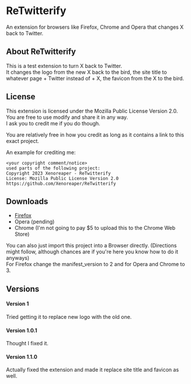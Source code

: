# ReTwitterify
An extension for browsers like Firefox, Chrome and Opera that changes X back to Twitter.

## About ReTwitterify
This is a test extension to turn X back to Twitter. <br>
It changes the logo from the new X back to the bird, the site title to whatever page + Twitter instead of + X, the favicon from the X to the bird.

## License
This extension is licensed under the Mozilla Public License Version 2.0. <br>
You are free to use modify and share it in any way. <br>
I ask you to credit me if you do though.

You are relatively free in how you credit as long as it contains a link to this exact project.

An example for crediting me:

```
<your copyright comment/notice>
used parts of the following project:
Copyright 2023 Xenoreaper - ReTwitterify
License: Mozilla Public License Version 2.0
https://github.com/Xenoreaper/ReTwitterify
```

## Downloads
* [Firefox](https://addons.mozilla.org/en-US/firefox/addon/retwitterify/)
* Opera (pending)
* Chrome (I'm not going to pay $5 to upload this to the Chrome Web Store)

You can also just import this project into a Browser directly. (Directions might follow, although chances are if you're here you know how to do it anyways) <br>
For Firefox change the manifest_version to 2 and for Opera and Chrome to 3.

## Versions
#### Version 1
Tried getting it to replace new logo with the old one.

#### Version 1.0.1
Thought I fixed it.

#### Version 1.1.0
Actually fixed the extension and made it replace site title and favicon as well.
